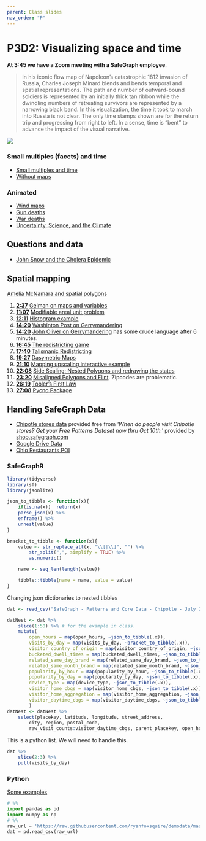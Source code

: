 ```yaml
---
parent: Class slides
nav_order: "P"
---
```


# P3D2: Visualizing space and time

__At 3:45 we have a Zoom meeting with a SafeGraph employee__.

> In his iconic flow map of Napoleon’s catastrophic 1812 invasion of Russia, Charles Joseph Minard blends and bends temporal and spatial representations. The path and number of outward-bound soldiers is represented by an initially thick tan ribbon while the dwindling numbers of retreating survivors are represented by a narrowing black band. In this visualization, the time it took to march into Russia is not clear. The only time stamps shown are for the return trip and progressing from right to left. In a sense, time is “bent” to advance the impact of the visual narrative.

![](https://uxmag.com/sites/default/files/uploads/whitney-its-about-time/Minard.png)

### Small multiples (facets) and time

- [Small multiples and time](http://excelcharts.com/wp-content/uploads/2012/06/walmart-growth-micromaps1.png)
- [Without maps](http://excelcharts.com/wp-content/uploads/2012/06/walmart-reorderable-matrix.png)

### Animated

- [Wind maps](http://hint.fm/wind/)
- [Gun deaths](https://guns.periscopic.com/)
- [War deaths](https://www.youtube.com/watch?v=DwKPFT-RioU)
- [Uncertainty, Science, and the Climate](https://www.youtube.com/watch?v=R7FAAfK78_M)

## Questions and data

- [John Snow and the Cholera Epidemic](https://www.youtube.com/watch?v=-3dw09N5_Aw)

## Spatial mapping

[Amelia McNamara and spatial polygons](https://www.youtube.com/watch?v=wn5larsRHro)

1. __[2:37](https://youtu.be/wn5larsRHro?t=157)__ [Gelman on maps and variables](http://www.stat.columbia.edu/~gelman/research/published/allmaps.pdf)
2. __[11:07](https://youtu.be/wn5larsRHro?t=663)__ [Modifiable areal unit problem](https://en.wikipedia.org/wiki/Modifiable_areal_unit_problem)
3. __[12:11](https://youtu.be/wn5larsRHro?t=720)__ [Histogram example](https://tinlizzie.org/histograms/)
4. __[14:20](https://youtu.be/wn5larsRHro?t=860)__ [Washinton Post on Gerrymandering](https://www.washingtonpost.com/news/wonk/wp/2015/03/01/this-is-the-best-explanation-of-gerrymandering-you-will-ever-see/?utm_term=.21dbb215a861)
5. __[14:20](https://youtu.be/wn5larsRHro?t=860)__ [John Oliver on Gerrymandering](https://www.youtube.com/watch?v=A-4dIImaodQ) has some crude language after 6 minutes.
6. __[16:45](https://youtu.be/wn5larsRHro?t=1005)__ [The redistricting game](http://www.redistrictinggame.org/)
7. __[17:40](https://youtu.be/wn5larsRHro?t=1060)__ [Talismanic Redistricting](http://cho.pol.illinois.edu/wendy/papers/talismanic.pdf)
8. __[19:27](https://youtu.be/wn5larsRHro?t=1167)__ [Dasymetric Maps](https://www.e-education.psu.edu/geog486/node/1866)
9. __[21:10](https://youtu.be/wn5larsRHro?t=1270)__ [Mapping upscaling interactive example](https://tinlizzie.org/spatial/)
10. __[22:08](https://youtu.be/wn5larsRHro?t=1328)__ [Side Scaling: Nested Polygons and redrawing the states](https://kevinhayeswilson.com/redraw/)
11. __[23:20](https://youtu.be/wn5larsRHro?t=1393)__ [Misaligned Polygons and Flint](http://theconversation.com/how-zip-codes-nearly-masked-the-lead-problem-in-flint-65626). Zipcodes are problematic.
12. __[26:19](https://youtu.be/wn5larsRHro?t=1575)__ [Tobler’s First Law](https://gisgeography.com/tobler-first-law-of-geography/)
13. __[27:08](https://youtu.be/wn5larsRHro?t=1625)__ [Pycno Package](https://cran.r-project.org/web/packages/pycno/pycno.pdf)

## Handling SafeGraph Data

- [Chipotle stores data]() provided free from _'When do people visit Chipotle stores? Get your Free Patterns Dataset now thru Oct 10th.'_ provided by [shop.safegraph.com](shop.safegraph.com)
- [Google Drive Data](https://drive.google.com/drive/folders/1Thu78vlZ7KnRdXJllzeEErI90lzT6bSc)
- [Ohio Restaurants POI]('https://raw.githubusercontent.com/ryanfoxsquire/demodata/master/ohioRestaurants/Starter-OH-Restaurants-CORE_POI-2019-08-09/Starter-OH-Restaurants-CORE_POI-2019-08-09.csv')

### 



### SafeGraphR

```R
library(tidyverse)
library(sf)
library(jsonlite)

json_to_tibble <- function(x){
    if(is.na(x))  return(x)
    parse_json(x) %>%
    enframe() %>%
    unnest(value)
}

bracket_to_tibble <- function(x){
    value <- str_replace_all(x, "\\[|\\]", "") %>%
        str_split(",", simplify = TRUE) %>%
        as.numeric()

    name <- seq_len(length(value))

    tibble::tibble(name = name, value = value)
}
```

Changing json dictionaries to nested tibbles

```R
dat <- read_csv("SafeGraph - Patterns and Core Data - Chipotle - July 2021/Core Places and Patterns Data/chipotle_core_poi_and_patterns.csv")

datNest <- dat %>%
    slice(1:50) %>% # for the example in class.
    mutate(
        open_hours = map(open_hours, ~json_to_tibble(.x)),
        visits_by_day = map(visits_by_day, ~bracket_to_tibble(.x)),
        visitor_country_of_origin = map(visitor_country_of_origin, ~json_to_tibble(.x)),
        bucketed_dwell_times = map(bucketed_dwell_times, ~json_to_tibble(.x)),
        related_same_day_brand = map(related_same_day_brand, ~json_to_tibble(.x)),
        related_same_month_brand = map(related_same_month_brand, ~json_to_tibble(.x)),
        popularity_by_hour = map(popularity_by_hour, ~json_to_tibble(.x)),
        popularity_by_day = map(popularity_by_day, ~json_to_tibble(.x)),
        device_type = map(device_type, ~json_to_tibble(.x)),
        visitor_home_cbgs = map(visitor_home_cbgs, ~json_to_tibble(.x)),
        visitor_home_aggregation = map(visitor_home_aggregation, ~json_to_tibble(.x)),
        visitor_daytime_cbgs = map(visitor_daytime_cbgs, ~json_to_tibble(.x))
        ) 
datNest <- datNest %>%
    select(placekey, latitude, longitude, street_address,
        city, region, postal_code,  
        raw_visit_counts:visitor_daytime_cbgs, parent_placekey, open_hours)
```

This is a python list. We will need to handle this.

```r
dat %>%
    slice(2:3) %>%
    pull(visits_by_day)
```

### Python

[Some examples](https://docs.safegraph.com/docs/data-science-resources)

```python
# %%
import pandas as pd
import numpy as np
# %%
raw_url = 'https://raw.githubusercontent.com/ryanfoxsquire/demodata/master/ohioRestaurants/Starter-OH-Restaurants-CORE_POI-2019-08-09/Starter-OH-Restaurants-CORE_POI-2019-08-09.csv'
dat = pd.read_csv(raw_url)
```


